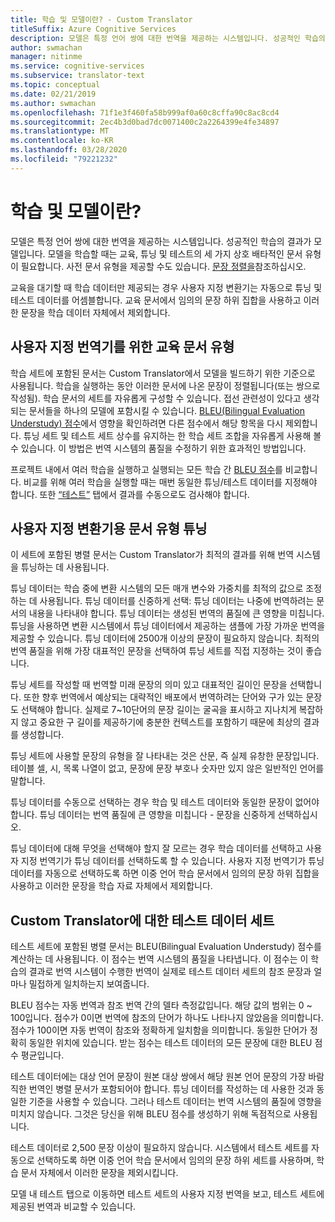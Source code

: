 ```yaml
---
title: 학습 및 모델이란? - Custom Translator
titleSuffix: Azure Cognitive Services
description: 모델은 특정 언어 쌍에 대한 번역을 제공하는 시스템입니다. 성공적인 학습의 결과가 모델입니다. 모델을 학습할 때 학습 데이터 세트, 튜닝 데이터 세트 및 테스트 데이터 세트의 상호 배타적인 세 개의 데이터 세트가 필요합니다.
author: swmachan
manager: nitinme
ms.service: cognitive-services
ms.subservice: translator-text
ms.topic: conceptual
ms.date: 02/21/2019
ms.author: swmachan
ms.openlocfilehash: 71f1e3f460fa58b999af0a60c8cffa90c8ac8cd4
ms.sourcegitcommit: 2ec4b3d0bad7dc0071400c2a2264399e4fe34897
ms.translationtype: MT
ms.contentlocale: ko-KR
ms.lasthandoff: 03/28/2020
ms.locfileid: "79221232"
---
```

# <a name="what-are-trainings-and-models"></a>학습 및 모델이란?

모델은 특정 언어 쌍에 대한 번역을 제공하는 시스템입니다.
성공적인 학습의 결과가 모델입니다. 모델을 학습할 때는 교육, 튜닝 및 테스트의 세 가지 상호 배타적인 문서 유형이 필요합니다. 사전 문서 유형을 제공할 수도 있습니다. [문장 정렬을](https://docs.microsoft.com/azure/cognitive-services/translator/custom-translator/sentence-alignment#suggested-minimum-number-of-sentences)참조하십시오.

교육을 대기할 때 학습 데이터만 제공되는 경우 사용자 지정 변환기는 자동으로 튜닝 및 테스트 데이터를 어셈블합니다. 교육 문서에서 임의의 문장 하위 집합을 사용하고 이러한 문장을 학습 데이터 자체에서 제외합니다.

## <a name="training-document-type-for-custom-translator"></a>사용자 지정 번역기를 위한 교육 문서 유형

학습 세트에 포함된 문서는 Custom Translator에서 모델을 빌드하기 위한 기준으로 사용됩니다. 학습을 실행하는 동안 이러한 문서에 나온 문장이 정렬됩니다(또는 쌍으로 작성됨). 학습 문서의 세트를 자유롭게 구성할 수 있습니다. 접선 관련성이 있다고 생각되는 문서들을 하나의 모델에 포함시킬 수 있습니다. [BLEU(Bilingual Evaluation Understudy) 점수](what-is-bleu-score.md)에서 영향을 확인하려면 다른 점수에서 해당 항목을 다시 제외합니다. 튜닝 세트 및 테스트 세트 상수를 유지하는 한 학습 세트 조합을 자유롭게 사용해 볼 수 있습니다. 이 방법은 번역 시스템의 품질을 수정하기 위한 효과적인 방법입니다.

프로젝트 내에서 여러 학습을 실행하고 실행되는 모든 학습 간 [BLEU 점수](what-is-bleu-score.md)를 비교합니다. 비교를 위해 여러 학습을 실행할 때는 매번 동일한 튜닝/테스트 데이터를 지정해야 합니다. 또한 [“테스트”](how-to-view-system-test-results.md) 탭에서 결과를 수동으로도 검사해야 합니다.

## <a name="tuning-document-type-for-custom-translator"></a>사용자 지정 변환기용 문서 유형 튜닝

이 세트에 포함된 병렬 문서는 Custom Translator가 최적의 결과를 위해 번역 시스템을 튜닝하는 데 사용됩니다.

튜닝 데이터는 학습 중에 변환 시스템의 모든 매개 변수와 가중치를 최적의 값으로 조정하는 데 사용됩니다. 튜닝 데이터를 신중하게 선택: 튜닝 데이터는 나중에 번역하려는 문서의 내용을 나타내야 합니다. 튜닝 데이터는 생성된 번역의 품질에 큰 영향을 미칩니다. 튜닝을 사용하면 변환 시스템에서 튜닝 데이터에서 제공하는 샘플에 가장 가까운 번역을 제공할 수 있습니다. 튜닝 데이터에 2500개 이상의 문장이 필요하지 않습니다. 최적의 번역 품질을 위해 가장 대표적인 문장을 선택하여 튜닝 세트를 직접 지정하는 것이 좋습니다.

튜닝 세트를 작성할 때 번역할 미래 문장의 의미 있고 대표적인 길이인 문장을 선택합니다. 또한 향후 번역에서 예상되는 대략적인 배포에서 번역하려는 단어와 구가 있는 문장도 선택해야 합니다. 실제로 7~10단어의 문장 길이는 굴곡을 표시하고 지나치게 복잡하지 않고 중요한 구 길이를 제공하기에 충분한 컨텍스트를 포함하기 때문에 최상의 결과를 생성합니다.

튜닝 세트에 사용할 문장의 유형을 잘 나타내는 것은 산문, 즉 실제 유창한 문장입니다. 테이블 셀, 시, 목록 나열이 없고, 문장에 문장 부호나 숫자만 있지 않은 일반적인 언어를 말합니다.

튜닝 데이터를 수동으로 선택하는 경우 학습 및 테스트 데이터와 동일한 문장이 없어야 합니다. 튜닝 데이터는 번역 품질에 큰 영향을 미칩니다 - 문장을 신중하게 선택하십시오.

튜닝 데이터에 대해 무엇을 선택해야 할지 잘 모르는 경우 학습 데이터를 선택하고 사용자 지정 번역기가 튜닝 데이터를 선택하도록 할 수 있습니다. 사용자 지정 번역기가 튜닝 데이터를 자동으로 선택하도록 하면 이중 언어 학습 문서에서 임의의 문장 하위 집합을 사용하고 이러한 문장을 학습 자료 자체에서 제외합니다.

## <a name="testing-dataset-for-custom-translator"></a>Custom Translator에 대한 테스트 데이터 세트

테스트 세트에 포함된 병렬 문서는 BLEU(Bilingual Evaluation Understudy) 점수를 계산하는 데 사용됩니다. 이 점수는 번역 시스템의 품질을 나타냅니다. 이 점수는 이 학습의 결과로 번역 시스템이 수행한 번역이 실제로 테스트 데이터 세트의 참조 문장과 얼마나 밀접하게 일치하는지 보여줍니다.

BLEU 점수는 자동 번역과 참조 번역 간의 델타 측정값입니다. 해당 값의 범위는 0 ~ 100입니다. 점수가 0이면 번역에 참조의 단어가 하나도 나타나지 않았음을 의미합니다. 점수가 100이면 자동 번역이 참조와 정확하게 일치함을 의미합니다. 동일한 단어가 정확히 동일한 위치에 있습니다. 받는 점수는 테스트 데이터의 모든 문장에 대한 BLEU 점수 평균입니다.

테스트 데이터에는 대상 언어 문장이 원본 대상 쌍에서 해당 원본 언어 문장의 가장 바람직한 번역인 병렬 문서가 포함되어야 합니다. 튜닝 데이터를 작성하는 데 사용한 것과 동일한 기준을 사용할 수 있습니다. 그러나 테스트 데이터는 번역 시스템의 품질에 영향을 미치지 않습니다. 그것은 당신을 위해 BLEU 점수를 생성하기 위해 독점적으로 사용됩니다.

테스트 데이터로 2,500 문장 이상이 필요하지 않습니다. 시스템에서 테스트 세트를 자동으로 선택하도록 하면 이중 언어 학습 문서에서 임의의 문장 하위 세트를 사용하며, 학습 문서 자체에서 이러한 문장을 제외시킵니다.

모델 내 테스트 탭으로 이동하면 테스트 세트의 사용자 지정 번역을 보고, 테스트 세트에 제공된 번역과 비교할 수 있습니다.
